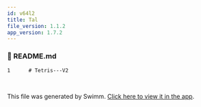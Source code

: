 ```yaml
---
id: v64l2
title: Tal
file_version: 1.1.2
app_version: 1.7.2
---
```



<!-- NOTE-swimm-snippet: the lines below link your snippet to Swimm -->
### 📄 README.md
```markdown
1      # Tetris---V2
```

<br/>

This file was generated by Swimm. [Click here to view it in the app](https://swimm-web-app.web.app/repos/Z2l0aHViJTNBJTNBVGV0cmlzLS0tVjIlM0ElM0FEYW5pZWxDNw==/docs/v64l2).
